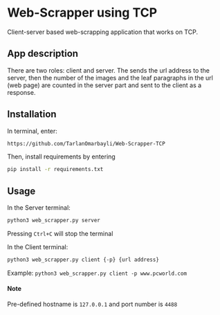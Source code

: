 # Web-Scrapper using TCP
Client-server based web-scrapping application that works on TCP.

## App description
There are two roles: client and server. The sends the url address to the server, then the number of the images and the leaf paragraphs in the url (web page) are counted in the server part and sent to the client as a response.

## Installation
In terminal, enter:
```bash
https://github.com/TarlanOmarbayli/Web-Scrapper-TCP
```
Then, install requirements by entering
```bash
pip install -r requirements.txt
```
## Usage
In the Server terminal:
```bash
python3 web_scrapper.py server
```
Pressing ```Ctrl+C``` will stop the terminal

In the Client terminal:
```bash
python3 web_scrapper.py client {-p} {url address}
```
Example: ```python3 web_scrapper.py client -p www.pcworld.com```

#### Note

Pre-defined hostname is ```127.0.0.1``` and port number is ```4488```
